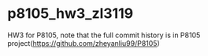 # p8105_hw3_zl3119

HW3 for P8105, note that the full commit history is in P8105 project(https://github.com/zheyanliu99/P8105)
